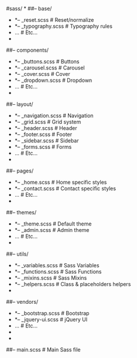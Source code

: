 #sass/
*
##– base/
*   *– _reset.scss       # Reset/normalize
*   *– _typography.scss  # Typography rules
*   ...                  # Etc…
*
##– components/
*   *– _buttons.scss     # Buttons
*   *– _carousel.scss    # Carousel
*   *– _cover.scss       # Cover
*   *– _dropdown.scss    # Dropdown
*   ...                  # Etc…
*
##– layout/
*   *– _navigation.scss  # Navigation
*   *– _grid.scss        # Grid system
*   *– _header.scss      # Header
*   *– _footer.scss      # Footer
*   *– _sidebar.scss     # Sidebar
*   *– _forms.scss       # Forms
*   ...                  # Etc…
*
##– pages/
*   *– _home.scss        # Home specific styles
*   *– _contact.scss     # Contact specific styles
*   ...                  # Etc…
*
##– themes/
*   *– _theme.scss       # Default theme
*   *– _admin.scss       # Admin theme
*   ...                  # Etc…
*
##– utils/
*   *– _variables.scss   # Sass Variables
*   *– _functions.scss   # Sass Functions
*   *– _mixins.scss      # Sass Mixins
*   *– _helpers.scss     # Class & placeholders helpers
*
##– vendors/
*   *– _bootstrap.scss   # Bootstrap
*   *– _jquery-ui.scss   # jQuery UI
*   ...                  # Etc…
*
*
##– main.scss             # Main Sass file